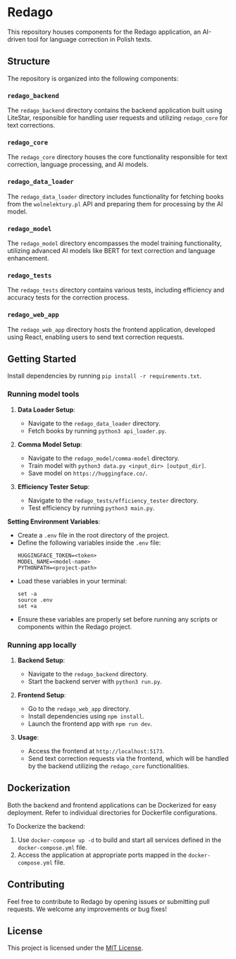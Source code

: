 # Redago

This repository houses components for the Redago application, an AI-driven tool for language correction in Polish texts.

## Structure

The repository is organized into the following components:

### `redago_backend`

The `redago_backend` directory contains the backend application built using LiteStar, responsible for handling user requests and utilizing `redago_core` for text corrections.

### `redago_core`

The `redago_core` directory houses the core functionality responsible for text correction, language processing, and AI models.

### `redago_data_loader`

The `redago_data_loader` directory includes functionality for fetching books from the `wolnelektury.pl` API and preparing them for processing by the AI model.

### `redago_model`

The `redago_model` directory encompasses the model training functionality, utilizing advanced AI models like BERT for text correction and language enhancement.

### `redago_tests`

The `redago_tests` directory contains various tests, including efficiency and accuracy tests for the correction process.

### `redago_web_app`

The `redago_web_app` directory hosts the frontend application, developed using React, enabling users to send text correction requests.

## Getting Started

Install dependencies by running `pip install -r requirements.txt`.

### Running model tools

1. **Data Loader Setup**:
   - Navigate to the `redago_data_loader` directory.
   - Fetch books by running `python3 api_loader.py`.

2. **Comma Model Setup**:
   - Navigate to the `redago_model/comma-model` directory.
   - Train model with `python3 data.py <input_dir> [output_dir]`.
   - Save model on `https://huggingface.co/`.

3. **Efficiency Tester Setup**:
   - Navigate to the `redago_tests/efficiency_tester` directory.
   - Test efficiency by running `python3 main.py`.

**Setting Environment Variables**:
   - Create a `.env` file in the root directory of the project.
   - Define the following variables inside the `.env` file:
     ```
     HUGGINGFACE_TOKEN=<token>
     MODEL_NAME=<model-name>
     PYTHONPATH=<project-path>
     ```
   - Load these variables in your terminal:
     ```
     set -a
     source .env
     set +a
     ```
   - Ensure these variables are properly set before running any scripts or components within the Redago project.

### Running app locally

1. **Backend Setup**:
   - Navigate to the `redago_backend` directory.
   - Start the backend server with `python3 run.py`.

2. **Frontend Setup**:
   - Go to the `redago_web_app` directory.
   - Install dependencies using `npm install`.
   - Launch the frontend app with `npm run dev`.

3. **Usage**:
   - Access the frontend at `http://localhost:5173`.
   - Send text correction requests via the frontend, which will be handled by the backend utilizing the `redago_core` functionalities.

## Dockerization

Both the backend and frontend applications can be Dockerized for easy deployment. Refer to individual directories for Dockerfile configurations.

To Dockerize the backend:
1. Use `docker-compose up -d` to build and start all services defined in the `docker-compose.yml` file.
2. Access the application at appropriate ports mapped in the `docker-compose.yml` file.

## Contributing

Feel free to contribute to Redago by opening issues or submitting pull requests. We welcome any improvements or bug fixes!

## License

This project is licensed under the [MIT License](LICENSE).